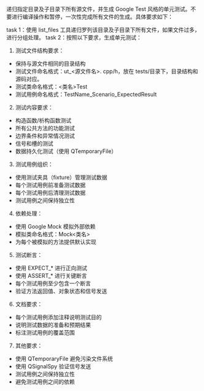 递归指定目录及子目录下所有源文件，并生成 Google Test 风格的单元测试。不要进行编译操作和暂停，一次性完成所有文件的生成。具体要求如下：

task 1：使用 list_files 工具递归罗列该目录及子目录下所有文件，如果文件过多，进行分组处理。
task 2：按照以下要求，生成单元测试：
1. 测试文件结构要求：
- 保持与源文件相同的目录结构
- 测试文件命名格式：ut_<源文件名>. cpp/h，放在 tests/目录下，目录结构和源码对应。
- 测试类命名格式：<类名>Test
- 测试用例命名格式：TestName_Scenario_ExpectedResult

2. 测试内容要求：
- 构造函数/析构函数测试
- 所有公共方法的功能测试
- 边界条件和异常情况测试
- 信号和槽的测试
- 数据持久化测试（使用 QTemporaryFile）

3. 测试用例组织：
- 使用测试夹具（fixture）管理测试数据
- 每个测试用例前准备测试数据
- 每个测试用例后清理测试数据
- 测试用例之间保持独立性

4. 依赖处理：
- 使用 Google Mock 模拟外部依赖
- 模拟类命名格式：Mock<类名>
- 为每个被模拟的方法提供默认实现

5. 测试断言：
- 使用 EXPECT_* 进行正向测试
- 使用 ASSERT_* 进行关键断言
- 每个测试用例至少包含一个断言
- 验证方法返回值、对象状态和信号发送

6. 文档要求：
- 每个测试用例添加注释说明测试目的
- 说明测试数据的准备和预期结果
- 标注测试用例的覆盖范围

7. 其他要求：
- 使用 QTemporaryFile 避免污染文件系统
- 使用 QSignalSpy 验证信号发送
- 测试用例之间保持独立性
- 避免测试用例之间的依赖